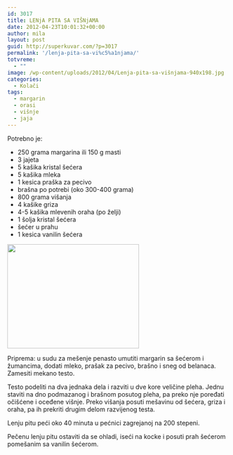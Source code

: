 ```yaml
---
id: 3017
title: LENjA PITA SA VIŠNjAMA
date: 2012-04-23T10:01:32+00:00
author: mila
layout: post
guid: http://superkuvar.com/?p=3017
permalink: '/lenja-pita-sa-vi%c5%a1njama/'
totvreme:
  - ""
image: /wp-content/uploads/2012/04/Lenja-pita-sa-višnjama-940x198.jpg
categories:
  - Kolači
tags:
  - margarin
  - orasi
  - višnje
  - jaja
---
```

Potrebno je:

  * 250 grama margarina ili 150 g masti
  * 3 jajeta
  * 5 kašika kristal šećera
  * 5 kašika mleka
  * 1 kesica praška za pecivo
  * brašna po potrebi (oko 300-400 grama)
  * 800 grama višanja
  * 4 kašike griza
  * 4-5 kašika mlevenih oraha (po želji)
  * 1 šolja kristal šećera
  * šećer u prahu
  * 1 kesica vanilin šećera

<img class="alignnone size-medium wp-image-3018" title="Lenja pita sa višnjama" src="//superkuvar.com/wp-content/uploads/2012/04/Lenja-pita-sa-vi%C5%A1njama-e1335174706593-300x237.jpg" alt="" width="300" height="237" /> 

Priprema: u sudu za mešenje penasto umutiti margarin sa šećerom i žumancima, dodati mleko, prašak za pecivo, brašno i sneg od belanaca. Zamesiti mekano testo.

Testo podeliti na dva jednaka dela i razviti u dve kore veličine pleha. Jednu staviti na dno podmazanog i brašnom posutog pleha, pa preko nje poređati očišćene i oceđene višnje. Preko višanja posuti mešavinu od šećera, griza i oraha, pa ih prekriti drugim delom razvijenog testa.

Lenju pitu peći oko 40 minuta u pećnici zagrejanoj na 200 stepeni.

Pečenu lenju pitu ostaviti da se ohladi, iseći na kocke i posuti prah šećerom pomešanim sa vanilin šećerom.